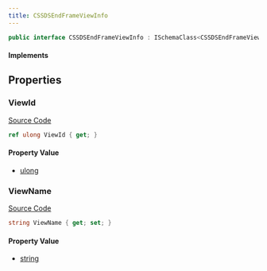 ```yaml
---
title: CSSDSEndFrameViewInfo
---
```


```csharp
public interface CSSDSEndFrameViewInfo : ISchemaClass<CSSDSEndFrameViewInfo>, ISchemaField, ISchemaClass, INativeHandle
```

#### Implements

## Properties

### ViewId

[Source Code](https://github.com/swiftly-solution/swiftlys2/blob/beta/managed/src/SwiftlyS2.Generated/Schemas/Interfaces/CSSDSEndFrameViewInfo.cs#L16)

```csharp
ref ulong ViewId { get; }
```

#### Property Value

- [ulong](https://learn.microsoft.com/dotnet/api/system.uint64)

### ViewName

[Source Code](https://github.com/swiftly-solution/swiftlys2/blob/beta/managed/src/SwiftlyS2.Generated/Schemas/Interfaces/CSSDSEndFrameViewInfo.cs#L18)

```csharp
string ViewName { get; set; }
```

#### Property Value

- [string](https://learn.microsoft.com/dotnet/api/system.string)

